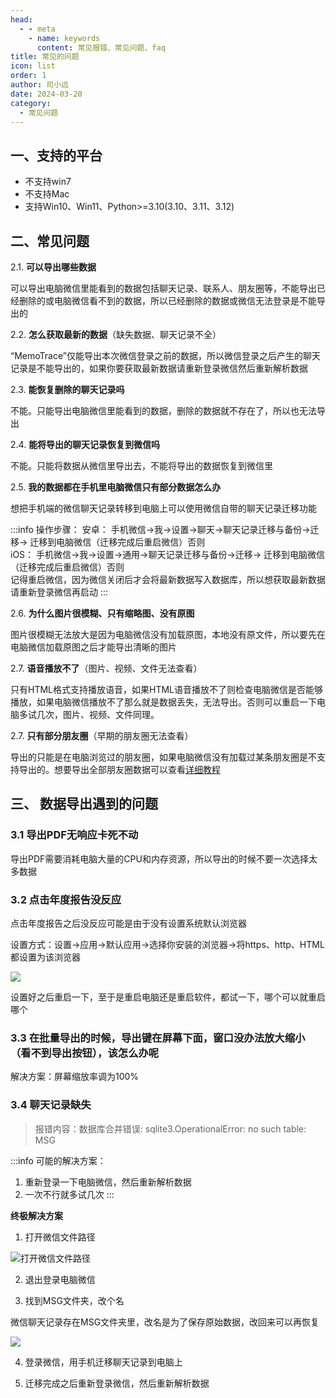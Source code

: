 ```yaml
---
head:
  - - meta
    - name: keywords
      content: 常见报错、常见问题、faq
title: 常见的问题
icon: list
order: 1
author: 司小远
date: 2024-03-20
category:
  - 常见问题
---
```


## 一、支持的平台

* 不支持win7
* 不支持Mac
* 支持Win10、Win11、Python>=3.10(3.10、3.11、3.12)

## 二、常见问题

2.1. **可以导出哪些数据**

  可以导出电脑微信里能看到的数据包括聊天记录、联系人、朋友圈等，不能导出已经删除的或电脑微信看不到的数据，所以已经删除的数据或微信无法登录是不能导出的

2.2. **怎么获取最新的数据**（缺失数据、聊天记录不全）

  “MemoTrace”仅能导出本次微信登录之前的数据，所以微信登录之后产生的聊天记录是不能导出的，如果你要获取最新数据请重新登录微信然后重新解析数据

2.3. **能恢复删除的聊天记录吗**

  不能。只能导出电脑微信里能看到的数据，删除的数据就不存在了，所以也无法导出

2.4. **能将导出的聊天记录恢复到微信吗**

  不能。只能将数据从微信里导出去，不能将导出的数据恢复到微信里

2.5. **我的数据都在手机里电脑微信只有部分数据怎么办**

  想把手机端的微信聊天记录转移到电脑上可以使用微信自带的聊天记录迁移功能

:::info
操作步骤：
安卓： 手机微信->我->设置->聊天->聊天记录迁移与备份->迁移-> 迁移到电脑微信（迁移完成后重启微信）否则<br>
iOS： 手机微信->我->设置->通用->聊天记录迁移与备份->迁移-> 迁移到电脑微信（迁移完成后重启微信）否则<br>
记得重启微信，因为微信关闭后才会将最新数据写入数据库，所以想获取最新数据请重新登录微信再启动
:::

2.6. **为什么图片很模糊、只有缩略图、没有原图**

  图片很模糊无法放大是因为电脑微信没有加载原图，本地没有原文件，所以要先在电脑微信加载原图之后才能导出清晰的图片

2.7. **语音播放不了**（图片、视频、文件无法查看）

  只有HTML格式支持播放语音，如果HTML语音播放不了则检查电脑微信是否能够播放，如果电脑微信播放不了那么就是数据丢失，无法导出。否则可以重启一下电脑多试几次，图片、视频、文件同理。

2.7. **只有部分朋友圈**（早期的朋友圈无法查看）

  导出的只能是在电脑浏览过的朋友圈，如果电脑微信没有加载过某条朋友圈是不支持导出的。想要导出全部朋友圈数据可以查看[详细教程](../deploy/pyq.md)

## 三、 数据导出遇到的问题

### 3.1 导出PDF无响应卡死不动
    
导出PDF需要消耗电脑大量的CPU和内存资源，所以导出的时候不要一次选择太多数据

### 3.2 点击年度报告没反应

点击年度报告之后没反应可能是由于没有设置系统默认浏览器

设置方式：设置->应用->默认应用->选择你安装的浏览器->将https、http、HTML都设置为该浏览器

![](https://blog.lc044.love/static/img/6140a9235a77711586da7de48aef0c6e.clipboard-2024-04-01.webp)

设置好之后重启一下，至于是重启电脑还是重启软件，都试一下，哪个可以就重启哪个

### 3.3 在批量导出的时候，导出键在屏幕下面，窗口没办法放大缩小（看不到导出按钮），该怎么办呢

解决方案：屏幕缩放率调为100%

### 3.4 聊天记录缺失

> 报错内容：数据库合并错误: sqlite3.OperationalError: no such table: MSG

:::info
可能的解决方案：
1. 重新登录一下电脑微信，然后重新解析数据
2. 一次不行就多试几次
:::

**终极解决方案**

1. 打开微信文件路径

![打开微信文件路径](https://blog.lc044.love/static/img/925c7c37bfa3352abf6b633b54269d98.clipboard-2024-06-15.webp)

2. 退出登录电脑微信

3. 找到MSG文件夹，改个名

微信聊天记录存在MSG文件夹里，改名是为了保存原始数据，改回来可以再恢复

![](https://blog.lc044.love/static/img/83e89d716dbaacf646bf4a1f4965901d.clipboard-2024-06-15.webp)

4. 登录微信，用手机迁移聊天记录到电脑上

5. 迁移完成之后重新登录微信，然后重新解析数据
